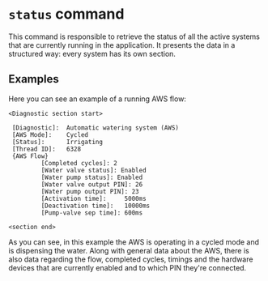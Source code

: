 # `status` command

This command is responsible to retrieve the status of all the active systems that are currently running in the application.
It presents the data in a structured way: every system has its own section.

## Examples

Here you can see an example of a running AWS flow:

```text
<Diagnostic section start>

 [Diagnostic]:  Automatic watering system (AWS)
 [AWS Mode]:    Cycled
 [Status]:      Irrigating
 [Thread ID]:   6328
 {AWS Flow}
         [Completed cycles]: 2
         [Water valve status]: Enabled
         [Water pump status]: Enabled
         [Water valve output PIN]: 26
         [Water pump output PIN]: 23
         [Activation time]:     5000ms
         [Deactivation time]:   10000ms
         [Pump-valve sep time]: 600ms

<section end>
```

As you can see, in this example the AWS is operating in a cycled mode and is dispensing the water. Along with general data about the AWS, there is also data regarding the flow, completed cycles, timings and the hardware devices that are currently enabled and to which PIN they're connected.
